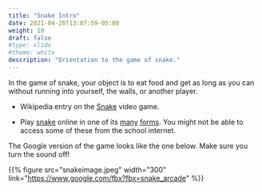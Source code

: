```yaml
---
title: "Snake Intro" 
date: 2021-04-26T13:07:59-05:00
weight: 10
draft: false
#type: slide
#theme: white
description: "Orientation to the game of snake."
---
```


In the game of snake, your object is to eat food and get as long as
you can without running into yourself, the walls, or another player.

* Wikipedia entry on the 
  [Snake](https://en.wikipedia.org/wiki/Snake_(video_game_genre))
  video game.
  
* Play [snake](https://www.google.com/fbx?fbx=snake_arcade) online in
  one of its [many](https://playsnake.org/)
  [forms](https://slither.io). You might not be able to access some of
  these from the school internet.
  
  
The Google version of the game looks like the one below. Make sure you
turn the sound off!

{{% figure src="snakeimage.jpeg" width="300" link="https://www.google.com/fbx?fbx=snake_arcade" %}}

